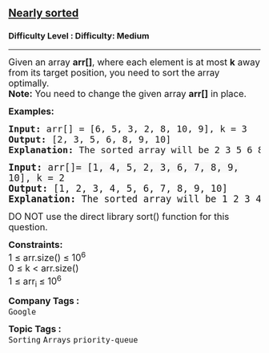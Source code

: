 <h2><a href="https://www.geeksforgeeks.org/problems/nearly-sorted-1587115620/1">Nearly sorted</a></h2><h3>Difficulty Level : Difficulty: Medium</h3><hr><div class="problems_problem_content__Xm_eO" style="user-select: auto;"><p style="user-select: auto;"><span style="font-size: 18px; user-select: auto;">Given an array <strong style="user-select: auto;">arr[]</strong>, where each element is at most <strong style="user-select: auto;">k</strong> away from its target position, you need to sort the array optimally.<br style="user-select: auto;"></span><span style="font-size: 18px; user-select: auto;"><strong style="user-select: auto;">Note:</strong>&nbsp;</span><span style="font-size: 18px; user-select: auto;">You need to change the given array <strong style="user-select: auto;">arr[]</strong> in place.</span></p>
<p style="user-select: auto;"><span style="font-size: 18px; user-select: auto;"><strong style="user-select: auto;">Examples:</strong></span></p>
<pre style="user-select: auto;"><span style="font-size: 18px; user-select: auto;"><strong style="user-select: auto;">Input:</strong> arr[] = [6, 5, 3, 2, 8, 10, 9], k = 3
<strong style="user-select: auto;">Output: </strong>[2, 3, 5, 6, 8, 9, 10]<strong style="user-select: auto;">
Explanation: </strong>The sorted array will be 2 3 5 6 8 9 10</span>
</pre>
<pre style="user-select: auto;"><span style="font-size: 14pt; font-family: &quot;andale mono&quot;, monospace; user-select: auto;"><strong style="user-select: auto;">Input:</strong><span style="color: rgb(29, 28, 29); font-variant-ligatures: common-ligatures; white-space: normal; background-color: rgb(248, 248, 248); user-select: auto;"> arr[]= [1, 4, 5, 2, 3, 6, 7, 8, 9, 10], k = 2</span>
<strong style="user-select: auto;">Output: </strong>[1, 2, 3, 4, 5, 6, 7, 8, 9, 10]<br style="user-select: auto;"><strong style="user-select: auto;">Explanation: </strong>The sorted array will be 1 2 3 4 5 6 7 8 9 10</span></pre>
<p style="user-select: auto;"><span style="font-size: 18px; user-select: auto;">DO NOT use the direct library sort() function for this question.</span></p>
<p style="user-select: auto;"><span style="font-size: 18px; user-select: auto;"><strong style="user-select: auto;">Constraints:</strong><br style="user-select: auto;">1 ≤ arr.size() ≤ 10<sup style="user-select: auto;">6</sup><br style="user-select: auto;">0 ≤ k &lt; arr.size()<br style="user-select: auto;">1 ≤&nbsp;arr<sub style="user-select: auto;">i </sub>≤ 10<sup style="user-select: auto;">6</sup></span></p></div><p><span style=font-size:18px><strong>Company Tags : </strong><br><code>Google</code>&nbsp;<br><p><span style=font-size:18px><strong>Topic Tags : </strong><br><code>Sorting</code>&nbsp;<code>Arrays</code>&nbsp;<code>priority-queue</code>&nbsp;